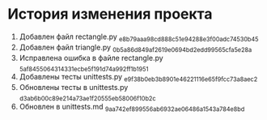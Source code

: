 # История изменения проекта

1. Добавлен файл rectangle.py <sub>e8b79aaa98cd888c51e94288e3f00adc74530b45</sub> 
1. Добавлен файл triangle.py <sub>0b5a86d849af2619e0694bd2edd99565cfa5e28a</sub>
1. Исправлена ошибка в файле rectangle.py <sub>5af8455064314331ecbe5f191d74a992ff1b1951</sub>
1. Добавлены тесты unittests.py <sub>e9f38b0eb3b8901e46221116e65f9fcc73a8aec2</sub>
1. Обновлены тесты в unittests.py <sub>d3ab6b00c89e214a73ae1f20555eb58006f10b2c</sub>
1. Обновлен в unittests.md <sub>9aa742ef899556ab6932ae06486a1543a784e8bd</sub>
